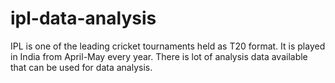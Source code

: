 # ipl-data-analysis
IPL is one of the leading cricket tournaments held as T20 format. It is played in India from April-May every year. There is lot of analysis data available that can be used for data analysis.
